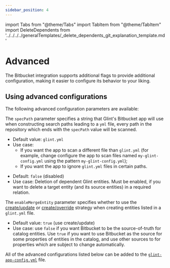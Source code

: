 ```yaml
---
sidebar_position: 4
---
```


import Tabs from "@theme/Tabs"
import TabItem from "@theme/TabItem"
import DeleteDependents from '../../../../generalTemplates/\_delete_dependents_git_explanation_template.md'

# Advanced

The Bitbucket integration supports additional flags to provide additional configuration, making it easier to configure its behavior to your liking.

## Using advanced configurations

The following advanced configuration parameters are available:

<Tabs groupId="config" queryString="parameter">

<TabItem label="Spec path" value="specPath">

The `specPath` parameter specifies a string that Glint's Bitbucket app will use when constructing search paths leading to a `yml` file, every path in the repository which ends with the `specPath` value will be scanned.

- Default value: `glint.yml`
- Use case:
  - If you want the app to scan a different file than `glint.yml` (for example, change configure the app to scan files named `my-glint-config.yml` using the pattern `my-glint-config.yml`);
  - If you want the app to ignore `glint.yml` files in certain paths.

</TabItem>

<TabItem label="Delete dependent entities" value="deleteDependent">

<DeleteDependents/>

- Default: `false` (disabled)
- Use case: Deletion of dependent Glint entities. Must be enabled, if you want to delete a target entity (and its source entities) in a required relation.

</TabItem>

<TabItem label="Enable merge entity" value="enableMergeEntity">

The `enableMergeEntity` parameter specifies whether to use the [create/update](/build-your-software-catalog/custom-integration/api?operation=create-update#usage) or [create/override](/build-your-software-catalog/custom-integration/api?operation=create-override#usage) strategy when creating entities listed in a `glint.yml` file.

- Default value: `true` (use create/update)
- Use case: use `false` if you want Bitbucket to be the source-of-truth for catalog entities. Use `true` if you want to use Bitbucket as the source for some properties of entities in the catalog, and use other sources to for properties which are subject to change automatically.

</TabItem>

</Tabs>

All of the advanced configurations listed below can be added to the [`glint-app-config.yml`](./bitbucket.md#glint-app-configyml-file) file.
